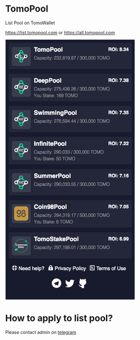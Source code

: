 # TomoPool
List Pool on TomoWallet

https://list.tomopool.com or https://all.tomopool.com

![Drag Racing](public/screenshoot/home.png)

# How to apply to list pool?
Please contact admin on  [telegram](https://t.me/tomopool)
